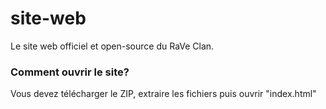 # site-web

Le site web officiel et open-source du RaVe Clan.

### Comment ouvrir le site?

Vous devez télécharger le ZIP, extraire les fichiers puis ouvrir "index.html"
